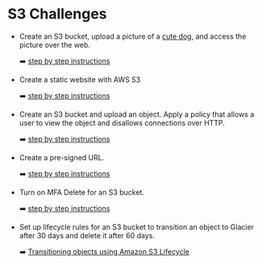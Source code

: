 # S3 Challenges

- Create an S3 bucket, upload a picture of a [cute dog](rocky.jpeg), and access the picture over the web.

    ➡️ [step by step instructions](s3-upload-and-access-a-pic-of-a-cute-dog.md)

- Create a static website with AWS S3

    ➡️ [step by step instructions](s3-create-a-static-website.md)

- Create an S3 bucket and upload an object. Apply a policy that allows a user to view the object and disallows connections over HTTP.

    ➡️ [step by step instructions](s3-create-a-bucket-disallow-http-connections.md)

- Create a pre-signed URL.

    ➡️ [step by step instructions](s3-create-a-pre-signed-url.md)

- Turn on MFA Delete for an S3 bucket.

    ➡️ [step by step instructions](s3-enable-mfa-delete.md)

- Set up lifecycle rules for an S3 bucket to transition an object to Glacier after 30 days and delete it after 60 days.

    ➡️ [Transitioning objects using Amazon S3 Lifecycle](https://docs.aws.amazon.com/AmazonS3/latest/userguide/lifecycle-transition-general-considerations.html)